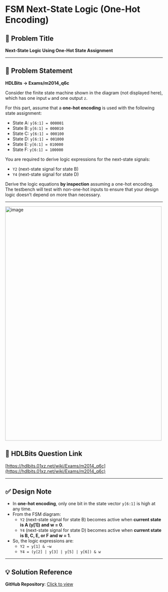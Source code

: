 # FSM Next-State Logic (One-Hot Encoding)

## 📌 Problem Title  
**Next-State Logic Using One-Hot State Assignment**

---

## 🧾 Problem Statement  
**HDLBits → Exams/m2014_q6c**

Consider the finite state machine shown in the diagram (not displayed here), which has one input `w` and one output `z`.

For this part, assume that a **one-hot encoding** is used with the following state assignment:

- State A: `y[6:1] = 000001`
- State B: `y[6:1] = 000010`
- State C: `y[6:1] = 000100`
- State D: `y[6:1] = 001000`
- State E: `y[6:1] = 010000`
- State F: `y[6:1] = 100000`

You are required to derive logic expressions for the next-state signals:
- `Y2` (next-state signal for state B)
- `Y4` (next-state signal for state D)

Derive the logic equations **by inspection** assuming a one-hot encoding.  
The testbench will test with non-one-hot inputs to ensure that your design logic doesn’t depend on more than necessary.

---

<img width="500" height="747" alt="image" src="https://github.com/user-attachments/assets/ba1a2c01-00e6-4a0b-bd43-ce7cd9ab911d" />

## 🔗 HDLBits Question Link  
[https://hdlbits.01xz.net/wiki/Exams/m2014_q6c](https://hdlbits.01xz.net/wiki/Exams/m2014_q6c)

---

## ✅ Design Note  
- In **one-hot encoding**, only one bit in the state vector `y[6:1]` is high at any time.
- From the FSM diagram:
  - `Y2` (next-state signal for state B) becomes active when **current state is A (y[1]) and w = 0**.
  - `Y4` (next-state signal for state D) becomes active when **current state is B, C, E, or F and w = 1**.
- So, the logic expressions are:
  - `Y2 = y[1] & ~w`
  - `Y4 = (y[2] | y[3] | y[5] | y[6]) & w`

---

## 💡 Solution Reference  
**GitHub Repository**: [Click to view](https://github.com/yourusername/HDLBits-Solutions/blob/main/Exams/m2014_q6c.md)  
